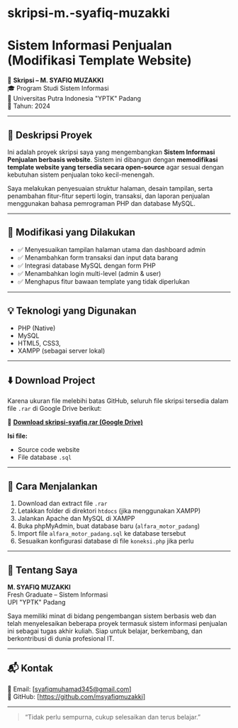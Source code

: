 # skripsi-m.-syafiq-muzakki

# Sistem Informasi Penjualan (Modifikasi Template Website)

📌 **Skripsi – M. SYAFIQ MUZAKKI**  
🎓 Program Studi Sistem Informasi  
🏫 Universitas Putra Indonesia "YPTK" Padang  
📅 Tahun: 2024

---

## 📖 Deskripsi Proyek

Ini adalah proyek skripsi saya yang mengembangkan **Sistem Informasi Penjualan berbasis website**. Sistem ini dibangun dengan **memodifikasi template website yang tersedia secara open-source** agar sesuai dengan kebutuhan sistem penjualan toko kecil-menengah.

Saya melakukan penyesuaian struktur halaman, desain tampilan, serta penambahan fitur-fitur seperti login, transaksi, dan laporan penjualan menggunakan bahasa pemrograman PHP dan database MySQL.

---

## 🧩 Modifikasi yang Dilakukan

- ✅ Menyesuaikan tampilan halaman utama dan dashboard admin
- ✅ Menambahkan form transaksi dan input data barang
- ✅ Integrasi database MySQL dengan form PHP
- ✅ Menambahkan login multi-level (admin & user)
- ✅ Menghapus fitur bawaan template yang tidak diperlukan

---

## 💡 Teknologi yang Digunakan

- PHP (Native)
- MySQL
- HTML5, CSS3,
- XAMPP (sebagai server lokal)

---

## ⬇️ Download Project

Karena ukuran file melebihi batas GitHub, seluruh file skripsi tersedia dalam file `.rar` di Google Drive berikut:

🔗 **[Download skripsi-syafiq.rar (Google Drive)](https://drive.google.com/file/d/1mH4e14BfgfdsGUAJzPKrUweKZnI0yvuq/view?usp=sharing)**

**Isi file:**
- Source code website
- File database `.sql`


---

## 🚀 Cara Menjalankan

1. Download dan extract file `.rar`
2. Letakkan folder di direktori `htdocs` (jika menggunakan XAMPP)
3. Jalankan Apache dan MySQL di XAMPP
4. Buka phpMyAdmin, buat database baru (`alfara_motor_padang`)
5. Import file `alfara_motor_padang.sql` ke database tersebut
6. Sesuaikan konfigurasi database di file `koneksi.php` jika perlu

---

## 👤 Tentang Saya

**M. SYAFIQ MUZAKKI**  
Fresh Graduate – Sistem Informasi  
UPI "YPTK" Padang  

Saya memiliki minat di bidang pengembangan sistem berbasis web dan telah menyelesaikan beberapa proyek termasuk sistem informasi penjualan ini sebagai tugas akhir kuliah. Siap untuk belajar, berkembang, dan berkontribusi di dunia profesional IT.

---

## 📬 Kontak

📧 Email: [syafiqmuhamad345@gmail.com]  
📁 GitHub: [https://github.com/msyafiqmuzakki]

---

> “Tidak perlu sempurna, cukup selesaikan dan terus belajar.”
